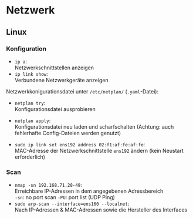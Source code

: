 # Netzwerk
## Linux
### Konfiguration
- `ip a`:  
  Netzwerkschnittstellen anzeigen
- `ip link show`:  
  Verbundene Netzwerkgeräte anzeigen

Netzwerkkonigurationsdatei unter `/etc/netplan/` (`.yaml`-Datei):  
- `netplan try`:  
  Konfigurationsdatei ausprobieren

- `netplan apply`:  
  Konfigurationsdatei neu laden und scharfschalten (Achtung: auch fehlerhafte Config-Dateien werden genutzt)

- `sudo ip link set ens192 address 02:f1:af:fe:af:fe`:  
  MAC-Adresse der Netzwerkschnittstelle `ens192` ändern (kein Neustart erforderlich)

### Scan
- `nmap -sn 192.168.71.28-49`:  
  Erreichbare IP-Adressen in dem angegebenen Adressbereich  
  `-sn`: no port scan
  `-PU`: port list (UDP Ping)
- `sudo arp-scan --interface=ens160 --localnet`:  
  Nach IP-Adressen & MAC-Adressen sowie die Hersteller des Interfaces